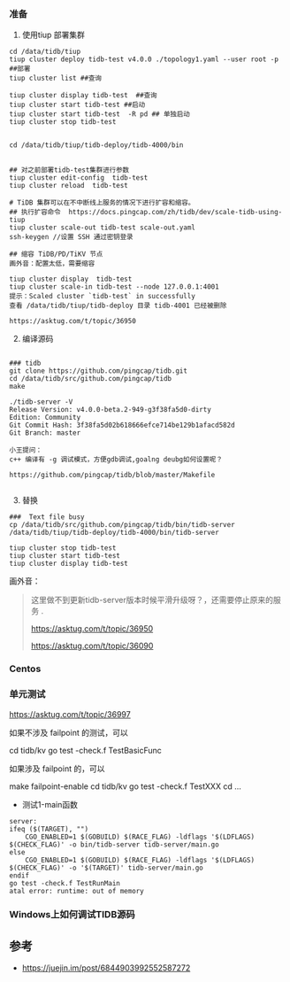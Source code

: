 

### 准备

1. 使用tiup 部署集群

~~~shell
cd /data/tidb/tiup
tiup cluster deploy tidb-test v4.0.0 ./topology1.yaml --user root -p ##部署
tiup cluster list ##查询

tiup cluster display tidb-test  ##查询
tiup cluster start tidb-test ##启动
tiup cluster start tidb-test  -R pd ## 单独启动
tiup cluster stop tidb-test


cd /data/tidb/tiup/tidb-deploy/tidb-4000/bin


## 对之前部署tidb-test集群进行参数 
tiup cluster edit-config  tidb-test
tiup cluster reload  tidb-test

# TiDB 集群可以在不中断线上服务的情况下进行扩容和缩容。
## 执行扩容命令  https://docs.pingcap.com/zh/tidb/dev/scale-tidb-using-tiup
tiup cluster scale-out tidb-test scale-out.yaml
ssh-keygen //设置 SSH 通过密钥登录

## 缩容 TiDB/PD/TiKV 节点 
画外音：配置太低，需要缩容

tiup cluster display  tidb-test
tiup cluster scale-in tidb-test --node 127.0.0.1:4001
提示：Scaled cluster `tidb-test` in successfully
查看 /data/tidb/tiup/tidb-deploy 目录 tidb-4001 已经被删除

https://asktug.com/t/topic/36950
~~~



2. 编译源码

~~~shell

### tidb
git clone https://github.com/pingcap/tidb.git
cd /data/tidb/src/github.com/pingcap/tidb
make

./tidb-server -V 
Release Version: v4.0.0-beta.2-949-g3f38fa5d0-dirty
Edition: Community
Git Commit Hash: 3f38fa5d02b618666efce714be129b1afacd582d
Git Branch: master

小王提问：
c++ 编译有 -g 调试模式，方便gdb调试,goalng deubg如何设置呢？

https://github.com/pingcap/tidb/blob/master/Makefile


~~~

3. 替换

~~~shell
###  Text file busy
cp /data/tidb/src/github.com/pingcap/tidb/bin/tidb-server  /data/tidb/tiup/tidb-deploy/tidb-4000/bin/tidb-server 

tiup cluster stop tidb-test
tiup cluster start tidb-test 
tiup cluster display tidb-test 
~~~

画外音：

> 这里做不到更新tidb-server版本时候平滑升级呀？，还需要停止原来的服务 .
>
> https://asktug.com/t/topic/36950
>
> https://asktug.com/t/topic/36090



### Centos



### 单元测试

https://asktug.com/t/topic/36997



如果不涉及 failpoint 的测试，可以

cd tidb/kv
go test -check.f TestBasicFunc

如果涉及 failpoint 的，可以

make failpoint-enable
cd tidb/kv
go test -check.f TestXXX
cd …





- 测试1-main函数

~~~
server:
ifeq ($(TARGET), "")
	CGO_ENABLED=1 $(GOBUILD) $(RACE_FLAG) -ldflags '$(LDFLAGS) $(CHECK_FLAG)' -o bin/tidb-server tidb-server/main.go
else
	CGO_ENABLED=1 $(GOBUILD) $(RACE_FLAG) -ldflags '$(LDFLAGS) $(CHECK_FLAG)' -o '$(TARGET)' tidb-server/main.go
endif
go test -check.f TestRunMain
atal error: runtime: out of memory
~~~







### Windows上如何调试TIDB源码







## 参考

- https://juejin.im/post/6844903992552587272